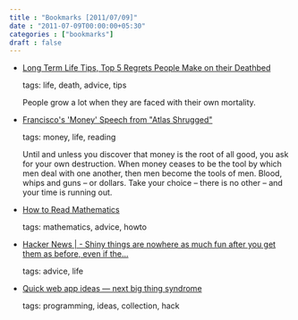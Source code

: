 ```yaml
---
title : "Bookmarks [2011/07/09]"
date : "2011-07-09T00:00:00+05:30"
categories : ["bookmarks"]
draft : false
---
```


-   [Long Term Life Tips, Top 5 Regrets People Make on their Deathbed](http://longtermtips.tumblr.com/post/6138846847/top-5-regrets-people-make-on-their-deathbed)

    tags: life, death, advice, tips

    People grow a lot when they are faced with their own mortality.

<!--listend-->

-   [Francisco's 'Money' Speech from "Atlas Shrugged"](http://www.working-minds.com/money.htm)

    tags: money, life, reading

    Until and unless you discover that money is the root of all good, you ask for your own destruction. When money ceases to be the tool by which men deal with one another, then men become the tools of men. Blood, whips and guns – or dollars. Take your choice – there is no other – and your time is running out.

<!--listend-->

-   [How to Read Mathematics](http://web.stonehill.edu/compsci/History_Math/math-read.htm#)

    tags: mathematics, advice, howto

<!--listend-->

-   [Hacker News | - Shiny things are nowhere as much fun after you get them as before, even if the...](http://news.ycombinator.com/item?id=1474454)

    tags: advice, life

<!--listend-->

-   [Quick web app ideas — next big thing syndrome](http://lkozma.net/blog/quick-web-app-ideas/)

    tags: programming, ideas, collection, hack
